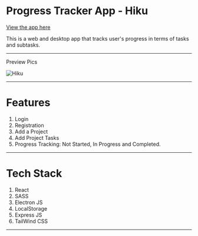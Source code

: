 # Progress Tracker App - Hiku

[View the app here](https://hawky.herokuapp.com/)

This is a web and desktop app that tracks user's progress in terms of tasks and subtasks.
___

Preview Pics

![Hiku](https://images.ctfassets.net/d8xmlp2haryb/7c9OLJoZKQW76rav8vv3lw/df665eabb7c6e0b51eca170928c2fa13/hiku.PNG?h=250)

___

# Features

1. Login
2. Registration
3. Add a Project
4. Add Project Tasks
5. Progress Tracking: Not Started, In Progress and Completed.
___

# Tech Stack

1. React
2. SASS
3. Electron JS
4. LocalStorage
5. Express JS
6. TailWind CSS
___
